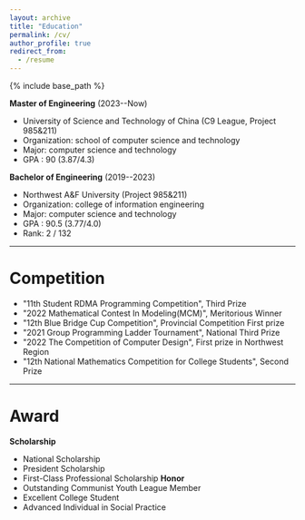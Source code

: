 ```yaml
---
layout: archive
title: "Education"
permalink: /cv/
author_profile: true
redirect_from:
  - /resume
---
```


{% include base_path %}

**Master of Engineering** (2023--Now)
* University of Science and Technology of China (C9 League, Project 985&211)
* Organization: school of computer science and technology
* Major: computer science and technology
* GPA : 90 (3.87/4.3)

**Bachelor of Engineering** (2019--2023)
* Northwest A&F University (Project 985&211)
* Organization: college of information engineering
* Major: computer science and technology
* GPA : 90.5 (3.77/4.0)
* Rank: 2 / 132

**************************************************

Competition
======
* "11th Student RDMA Programming Competition", Third Prize
* "2022 Mathematical Contest In Modeling(MCM)", Meritorious Winner
* "12th Blue Bridge Cup Competition", Provincial Competition First prize
* "2021 Group Programming Ladder Tournament", National Third Prize
* "2022 The Competition of Computer Design", First prize in Northwest Region
* "12th National Mathematics Competition for College Students", Second Prize


**************************************************
Award
======
**Scholarship**
* National Scholarship
* President Scholarship
* First-Class Professional Scholarship
**Honor**
* Outstanding Communist Youth League Member
* Excellent College Student
* Advanced Individual in Social Practice